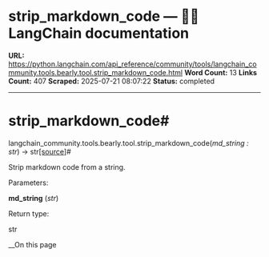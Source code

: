 # strip_markdown_code — 🦜🔗 LangChain  documentation

**URL:** https://python.langchain.com/api_reference/community/tools/langchain_community.tools.bearly.tool.strip_markdown_code.html
**Word Count:** 13
**Links Count:** 407
**Scraped:** 2025-07-21 08:07:22
**Status:** completed

---

# strip\_markdown\_code\#

langchain\_community.tools.bearly.tool.strip\_markdown\_code\(_md\_string : str_\) → str[\[source\]](https://python.langchain.com/api_reference/_modules/langchain_community/tools/bearly/tool.html#strip_markdown_code)\#     

Strip markdown code from a string.

Parameters:     

**md\_string** \(_str_\)

Return type:     

str

__On this page